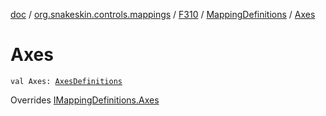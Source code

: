 [doc](../../../index.md) / [org.snakeskin.controls.mappings](../../index.md) / [F310](../index.md) / [MappingDefinitions](index.md) / [Axes](./-axes.md)

# Axes

`val Axes: `[`AxesDefinitions`](-axes-definitions/index.md)

Overrides [IMappingDefinitions.Axes](../../-i-mapping-definitions/-axes.md)

